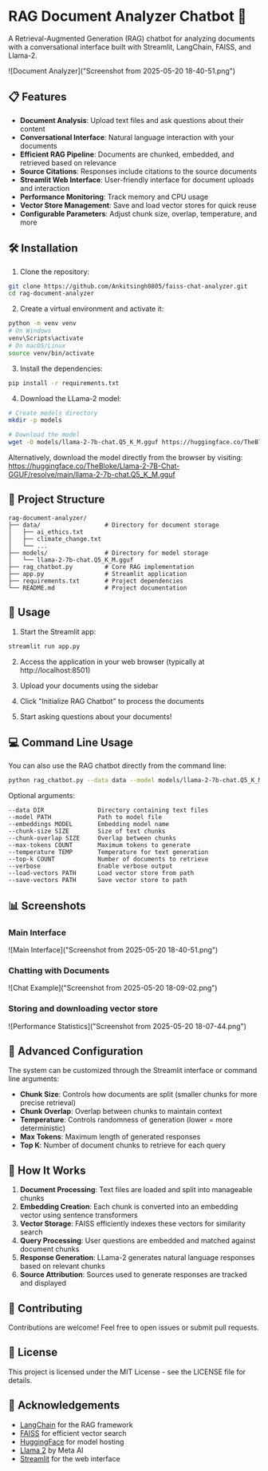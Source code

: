 # RAG Document Analyzer Chatbot 🤖

A Retrieval-Augmented Generation (RAG) chatbot for analyzing documents with a conversational interface built with Streamlit, LangChain, FAISS, and Llama-2.

![Document Analyzer]("Screenshot from 2025-05-20 18-40-51.png")

## 📋 Features

- **Document Analysis**: Upload text files and ask questions about their content  
- **Conversational Interface**: Natural language interaction with your documents  
- **Efficient RAG Pipeline**: Documents are chunked, embedded, and retrieved based on relevance  
- **Source Citations**: Responses include citations to the source documents  
- **Streamlit Web Interface**: User-friendly interface for document uploads and interaction  
- **Performance Monitoring**: Track memory and CPU usage  
- **Vector Store Management**: Save and load vector stores for quick reuse  
- **Configurable Parameters**: Adjust chunk size, overlap, temperature, and more  

## 🛠️ Installation

1. Clone the repository:
```bash
git clone https://github.com/Ankitsingh0805/faiss-chat-analyzer.git
cd rag-document-analyzer
```

2. Create a virtual environment and activate it:
```bash
python -m venv venv
# On Windows
venv\Scripts\activate
# On macOS/Linux
source venv/bin/activate
```

3. Install the dependencies:
```bash
pip install -r requirements.txt
```

4. Download the LLama-2 model:
```bash
# Create models directory
mkdir -p models

# Download the model
wget -O models/llama-2-7b-chat.Q5_K_M.gguf https://huggingface.co/TheBloke/Llama-2-7B-Chat-GGUF/resolve/main/llama-2-7b-chat.Q5_K_M.gguf
```

Alternatively, download the model directly from the browser by visiting:  
https://huggingface.co/TheBloke/Llama-2-7B-Chat-GGUF/resolve/main/llama-2-7b-chat.Q5_K_M.gguf

## 📂 Project Structure

```
rag-document-analyzer/
├── data/                  # Directory for document storage
│   ├── ai_ethics.txt
│   ├── climate_change.txt
│   └── ...
├── models/                # Directory for model storage
│   └── llama-2-7b-chat.Q5_K_M.gguf
├── rag_chatbot.py         # Core RAG implementation
├── app.py                 # Streamlit application
├── requirements.txt       # Project dependencies
└── README.md              # Project documentation
```

## 🚀 Usage

1. Start the Streamlit app:
```bash
streamlit run app.py
```

2. Access the application in your web browser (typically at http://localhost:8501)

3. Upload your documents using the sidebar

4. Click "Initialize RAG Chatbot" to process the documents

5. Start asking questions about your documents!

## 💻 Command Line Usage

You can also use the RAG chatbot directly from the command line:

```bash
python rag_chatbot.py --data data --model models/llama-2-7b-chat.Q5_K_M.gguf
```

Optional arguments:
```
--data DIR               Directory containing text files
--model PATH             Path to model file
--embeddings MODEL       Embedding model name
--chunk-size SIZE        Size of text chunks
--chunk-overlap SIZE     Overlap between chunks
--max-tokens COUNT       Maximum tokens to generate
--temperature TEMP       Temperature for text generation
--top-k COUNT            Number of documents to retrieve
--verbose                Enable verbose output
--load-vectors PATH      Load vector store from path
--save-vectors PATH      Save vector store to path
```

## 📊 Screenshots

### Main Interface
![Main Interface]("Screenshot from 2025-05-20 18-40-51.png")

### Chatting with Documents
![Chat Example]("Screenshot from 2025-05-20 18-09-02.png")

### Storing and downloading vector store
![Performance Statistics]("Screenshot from 2025-05-20 18-07-44.png")

## 🔧 Advanced Configuration

The system can be customized through the Streamlit interface or command line arguments:

- **Chunk Size**: Controls how documents are split (smaller chunks for more precise retrieval)  
- **Chunk Overlap**: Overlap between chunks to maintain context  
- **Temperature**: Controls randomness of generation (lower = more deterministic)  
- **Max Tokens**: Maximum length of generated responses  
- **Top K**: Number of document chunks to retrieve for each query  

## 🧠 How It Works

1. **Document Processing**: Text files are loaded and split into manageable chunks  
2. **Embedding Creation**: Each chunk is converted into an embedding vector using sentence transformers  
3. **Vector Storage**: FAISS efficiently indexes these vectors for similarity search  
4. **Query Processing**: User questions are embedded and matched against document chunks  
5. **Response Generation**: LLama-2 generates natural language responses based on relevant chunks  
6. **Source Attribution**: Sources used to generate responses are tracked and displayed  

## 🤝 Contributing

Contributions are welcome! Feel free to open issues or submit pull requests.

## 📄 License

This project is licensed under the MIT License - see the LICENSE file for details.

## 🙏 Acknowledgements

- [LangChain](https://github.com/langchain-ai/langchain) for the RAG framework  
- [FAISS](https://github.com/facebookresearch/faiss) for efficient vector search  
- [HuggingFace](https://huggingface.co/) for model hosting  
- [Llama 2](https://ai.meta.com/llama/) by Meta AI  
- [Streamlit](https://streamlit.io/) for the web interface  
